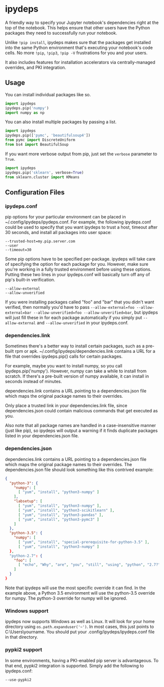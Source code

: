 # ipydeps

A friendly way to specify your Jupyter notebook's dependencies right at the top of the notebook.
This helps ensure that other users have the Python packages they need to successfully run your notebook.

Unlike `!pip install`, ipydeps makes sure that the packages get installed into the same Python environment that's executing your notebook's code cells.
No more `!pip`, `!pip3`, `!pip -V` frustrations for you and your users.

It also includes features for installation accelerators via centrally-managed overrides, and PKI integration.

## Usage

You can install individual packages like so.

```python
import ipydeps
ipydeps.pip('numpy')
import numpy as np
```

You can also install multiple packages by passing a list.

```python
import ipydeps
ipydeps.pip(['pymc', 'beautifulsoup4'])
from pymc import DiscreteUniform
from bs4 import BeautifulSoup
```

If you want more verbose output from pip, just set the ```verbose``` parameter to ```True```.

```python
import ipydeps
ipydeps.pip('sklearn', verbose=True)
from sklearn.cluster import KMeans
```

## Configuration Files

### ipydeps.conf
pip options for your particular environment can be placed in ~/.config/ipydeps/ipydeps.conf.  For example, the following ipydeps.conf could be used to specify that you want ipydeps to trust a host, timeout after 30 seconds, and install all packages into user space:

```text
--trusted-host=my.pip.server.com
--user
--timeout=30
```

Some pip options have to be specified per-package.  ipydeps will take care of specifying the option for each package for you.  However, make sure you're working in a fully trusted environment before using these options.  Putting these two lines in your ipydeps.conf will basically turn off any of pip's built-in verification.

```text
--allow-external
--allow-unverified
```

If you were installing packages called "foo" and "bar" that you didn't want verified, then normally you'd have to pass ```--allow-external=foo --allow-external=bar --allow-unverified=foo --allow-unverified=bar```, but ipydeps will just fill these in for each package automatically if you simply put ```--allow-external``` and ```--allow-unverified``` in your ipydeps.conf.

### dependencies.link

Sometimes there's a better way to install certain packages, such as a pre-built rpm or apk.  ~/.config/ipydeps/dependencies.link contains a URL for a file that overrides ipydeps.pip() calls for certain packages.

For example, maybe you want to install numpy, so you call ipydeps.pip('numpy').  However, numpy can take a while to install from scratch.  If there's a pre-built version of numpy available, it can install in seconds instead of minutes.  

dependencies.link contains a URL pointing to a dependencies.json file which maps the original package names to their overrides.

Only place a trusted link in your dependencies.link file, since dependencies.json could contain malicious commands that get executed as you.

Also note that all package names are handled in a case-insensitive manner (just like pip), so ipydeps will output a warning if it finds duplicate packages listed in your dependencies.json file.

### dependencies.json

dependencies.link contains a URL pointing to a dependencies.json file which maps the original package names to their overrides.
The dependencies.json file should look something like this contrived example:

```json
{
  "python-3": {
    "numpy": [
      [ "yum", "install", "python3-numpy" ]
    ],
    "labsetup": [
      [ "yum", "install", "python3-numpy" ],
      [ "yum", "install", "python3-scikitlearn" ],
      [ "yum", "install", "python3-pandas" ],
      [ "yum", "install", "python3-pymc3" ]
    ]
  },
  "python-3.5": {
    "numpy": [
      [ "yum", "install", "special-prerequisite-for-python-3.5" ],
      [ "yum", "install", "python3-numpy" ]
  },
  "python-2.7": {
    "foo": [
      [ "echo", "Why", "are", "you", "still", "using", "python", "2.7?" ]
    ]
  }
}
```

Note that ipydeps will use the most specific override it can find.
In the example above, a Python 3.5 environment will use the python-3.5 override for numpy.  The python-3 override for numpy will be ignored.

### Windows support

ipydeps now supports Windows as well as Linux.  It will look for your home directory using `os.path.expanduser('~')`.  In most cases, this just points to C:\Users\yourname.  You should put your .config/ipydeps/ipydeps.conf file in that directory.

### pypki2 support

In some environments, having a PKI-enabled pip server is advantageous.  To that end, pypki2 integration is supported.  Simply add the following to ipydeps.conf:

```text
--use-pypki2
```
